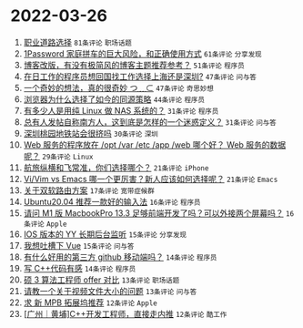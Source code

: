 # 2022-03-26

1. [职业道路选择](https://www.v2ex.com/t/842986) `81条评论` `职场话题`
1. [1Password 家庭拼车的巨大风险，和正确使用方式](https://www.v2ex.com/t/842995) `61条评论` `分享发现`
1. [博客改版，有没有极简风的博客主题推荐参考？](https://www.v2ex.com/t/843073) `51条评论` `程序员`
1. [在日工作的程序员想回国找工作选择上海还是深圳?](https://www.v2ex.com/t/843017) `47条评论` `问与答`
1. [一个奇妙的想法，真的很奇妙 つ﹏⊂](https://www.v2ex.com/t/842994) `47条评论` `奇思妙想`
1. [浏览器为什么选择了如今的同源策略](https://www.v2ex.com/t/843069) `44条评论` `程序员`
1. [有多少人是用纯 Linux 做 NAS 系统的？](https://www.v2ex.com/t/843067) `31条评论` `程序员`
1. [总有人发帖自称南方人，这到底是怎样的一个迷惑定义？](https://www.v2ex.com/t/843092) `31条评论` `问与答`
1. [深圳桃园地铁站会很挤吗](https://www.v2ex.com/t/842997) `30条评论` `深圳`
1. [Web 服务的程序放在 /opt /var /etc /app /web 哪个好？ Web 服务的数据呢？](https://www.v2ex.com/t/843079) `29条评论` `Linux`
1. [航旅纵横和飞常准，你们选择哪个？](https://www.v2ex.com/t/843070) `21条评论` `iPhone`
1. [Vi/Vim vs Emacs 哪一个更厉害？新人应该如何选择呢？](https://www.v2ex.com/t/843001) `21条评论` `Emacs`
1. [关于双软路由方案](https://www.v2ex.com/t/843081) `17条评论` `宽带症候群`
1. [Ubuntu20.04 推荐一款好的输入法](https://www.v2ex.com/t/843003) `16条评论` `程序员`
1. [请问 M1 版 MacbookPro 13.3 足够前端开发了吗？可以外接两个屏幕吗？](https://www.v2ex.com/t/842993) `16条评论` `Apple`
1. [IOS 版本的 YY 长期后台监听](https://www.v2ex.com/t/843002) `15条评论` `分享发现`
1. [我想吐槽下 Vue](https://www.v2ex.com/t/842996) `15条评论` `问与答`
1. [有什么好用的第三方 github 移动端吗？](https://www.v2ex.com/t/843074) `14条评论` `程序员`
1. [写 C++代码有感](https://www.v2ex.com/t/843038) `14条评论` `程序员`
1. [硕 3 算法工程师 offer 对比](https://www.v2ex.com/t/843045) `13条评论` `职场话题`
1. [请教一个关于视频文件大小的问题](https://www.v2ex.com/t/843025) `13条评论` `问与答`
1. [求 新 MPB 拓展坞推荐](https://www.v2ex.com/t/843071) `12条评论` `Apple`
1. [[广州｜黄埔]C++开发工程师，直接走内推](https://www.v2ex.com/t/842991) `12条评论` `酷工作`
